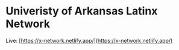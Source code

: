 # Univeristy of Arkansas Latinx Network

Live: [https://x-network.netlify.app/](https://x-network.netlify.app/)
